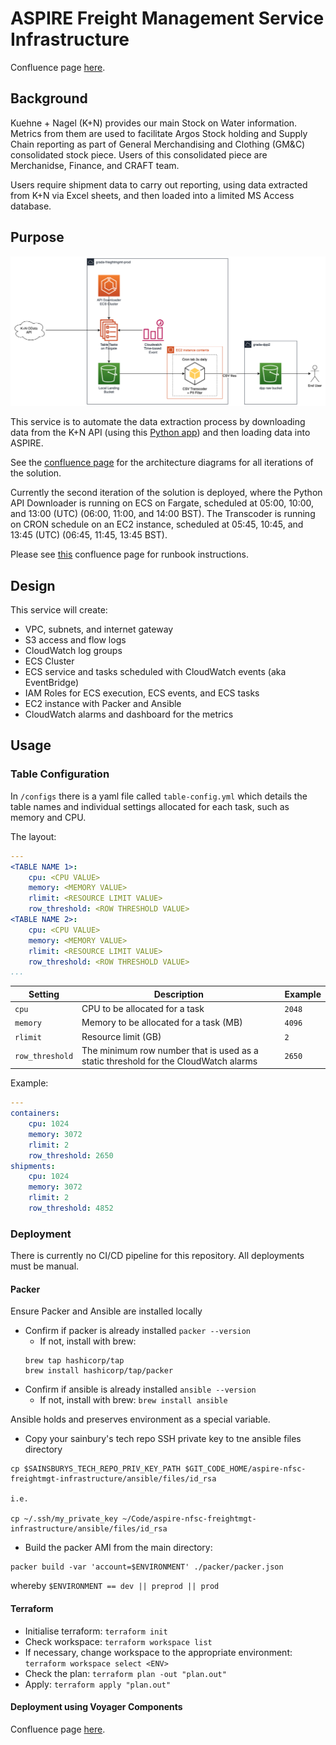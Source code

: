 # ASPIRE Freight Management Service Infrastructure
Confluence page [here](https://sainsburys-confluence.valiantys.net/pages/viewpage.action?pageId=112648616).

## Background

Kuehne + Nagel (K+N) provides our main Stock on Water information. Metrics from them are used to facilitate Argos Stock 
holding and Supply Chain reporting as part of General Merchandising and Clothing (GM&C) consolidated stock piece. Users
of this consolidated piece are Merchanidse, Finance, and CRAFT team.

Users require shipment data to carry out reporting, using data extracted from K+N via Excel sheets, and then loaded into
a limited MS Access database.

## Purpose

![K+N architecture second iteration](./images/kn_infrastructure_2.png)

This service is to automate the data extraction process by downloading data from the K+N API (using this [Python
app](https://github.com/sainsburys-tech/aspire-nfsc-freightmgt-api-downloader-service)) and then loading data into
ASPIRE. 

See the [confluence page](https://sainsburys-confluence.valiantys.net/pages/viewpage.action?pageId=112648616) for the 
architecture diagrams for all iterations of the solution.

Currently the second iteration of the solution is deployed, where the Python API Downloader is running on ECS on 
Fargate, scheduled at 05:00, 10:00, and 13:00 (UTC) (06:00, 11:00, and 14:00 BST). The Transcoder is running on CRON schedule on an EC2 instance, scheduled
at 05:45, 10:45, and 13:45 (UTC) (06:45, 11:45, 13:45 BST).

Please see 
[this](https://sainsburys-confluence.valiantys.net/pages/viewpage.action?pageId=108489131) confluence page for runbook
instructions.

## Design

This service will create:
* VPC, subnets, and internet gateway
* S3 access and flow logs
* CloudWatch log groups
* ECS Cluster
* ECS service and tasks scheduled with CloudWatch events (aka EventBridge)
* IAM Roles for ECS execution, ECS events, and ECS tasks
* EC2 instance with Packer and Ansible
* CloudWatch alarms and dashboard for the metrics

## Usage

### Table Configuration

In `/configs` there is a yaml file called `table-config.yml` which details the table names and individual settings
allocated for each task, such as memory and CPU.

The layout:
```yaml
---
<TABLE NAME 1>:
    cpu: <CPU VALUE>
    memory: <MEMORY VALUE>
    rlimit: <RESOURCE LIMIT VALUE>
    row_threshold: <ROW THRESHOLD VALUE>
<TABLE NAME 2>:
    cpu: <CPU VALUE>
    memory: <MEMORY VALUE>
    rlimit: <RESOURCE LIMIT VALUE>
    row_threshold: <ROW THRESHOLD VALUE>
...
```

|Setting|Description|Example|
|-------|-------|-------|
|`cpu`|CPU to be allocated for a task |`2048`|
|`memory`|Memory to be allocated for a task (MB)|`4096`|
|`rlimit`|Resource limit (GB) | `2` |
|`row_threshold`| The minimum row number that is used as a static threshold for the CloudWatch alarms | `2650`|


Example:
```yaml
---
containers:
    cpu: 1024
    memory: 3072
    rlimit: 2
    row_threshold: 2650
shipments:
    cpu: 1024
    memory: 3072
    rlimit: 2
    row_threshold: 4852
```

### Deployment
There is currently no CI/CD pipeline for this repository.
All deployments must be manual.

#### Packer

Ensure Packer and Ansible are installed locally

- Confirm if packer is already installed `packer --version`
    - If not, install with brew:
    ```
    brew tap hashicorp/tap
    brew install hashicorp/tap/packer
    ```
- Confirm if ansible is already installed `ansible --version`
    - If not, install with brew: `brew install ansible`

Ansible holds and preserves environment as a special variable.

- Copy your sainbury's tech repo SSH private key to tne ansible files directory
```
cp $SAINSBURYS_TECH_REPO_PRIV_KEY_PATH $GIT_CODE_HOME/aspire-nfsc-freightmgt-infrastructure/ansible/files/id_rsa

i.e.

cp ~/.ssh/my_private_key ~/Code/aspire-nfsc-freightmgt-infrastructure/ansible/files/id_rsa
```
- Build the packer AMI from the main directory:
```
packer build -var 'account=$ENVIRONMENT' ./packer/packer.json
```  
whereby `$ENVIRONMENT == dev || preprod || prod`

#### Terraform

* Initialise terraform: `terraform init`
* Check workspace: `terraform workspace list`
* If necessary, change workspace to the appropriate environment: `terraform workspace select <ENV>`
* Check the plan: `terraform plan -out "plan.out"`
* Apply: `terraform apply "plan.out"`


#### Deployment using Voyager Components
Confluence page [here](https://sainsburys-confluence.valiantys.net/pages/viewpage.action?spaceKey=APPLE&title=Deploying+Voyager).
